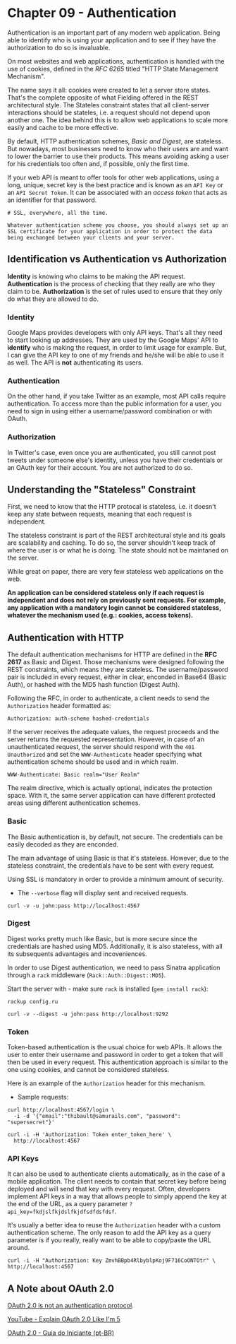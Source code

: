 # Chapter 09 - Authentication

Authentication is an important part of any modern web application. Being able to identify who is using your application and to see if they have the authorization to do so is invaluable.

On most websites and web applications, authentication is handled with the use of cookies, defined in the *RFC 6265* titled "HTTP State Management Mechanism".

The name says it all: cookies were created to let a server store states. That's the complete opposite of what Fielding offered in the REST architectural style. The Stateles constraint states that all client-server interactions should be stateles, i.e. a request should not depend upon another one. The idea behind this is to allow web applications to scale more easily and cache to be more effective.

By default, HTTP authentication schemes, *Basic and Digest*, are stateless. But nowadays, most businesses need to know who their users are and want to lower the barrier to use their products. This means avoiding asking a user for his credentials too often and, if possible, only the first time.

If your web API is meant to offer tools for other web applications, using a long, unique, secret key is the best practice and is known as an `API Key` or an `API Secret Token`. It can be associated with an *access token* that acts as an identifier for that password.

```
# SSL, everywhere, all the time.

Whatever authentication scheme you choose, you should always set up an SSL certificate for your application in order to protect the data being exchanged between your clients and your server.
```

## Identification vs Authentication vs Authorization

**Identity** is knowing who claims to be making the API request. **Authentication** is the process of checking that they really are who they claim to be. **Authorization** is the set of rules used to ensure that they only do what they are allowed to do.

### Identity

Google Maps provides developers with only API keys. That's all they need to start looking up addresses. They are used by the Google Maps' API to **identify** who is making the request, in order to limit usage for example. But, I can give the API key to one of my friends and he/she will be able to use it as well. The API is **not** authenticating its users.

### Authentication

On the other hand, if you take Twitter as an example, most API calls require authentication. To access more than the public information for a user, you need to sign in using either a username/password combination or with OAuth.

### Authorization

In Twitter's case, even once you are authenticated, you still cannot post tweets under someone else's identity, unless you have their credentials or an OAuth key for their account. You are not authorized to do so.

## Understanding the "Stateless" Constraint

First, we need to know that the HTTP protocal is stateless, i.e. it doesn't keep any state between requests, meaning that each request is independent.

The stateless constraint is part of the REST architectural style and its goals are scalability and caching. To do so, the server shouldn't keep track of where the user is or what he is doing. The state should not be maintaned on the server.

While great on paper, there are very few stateless web applications on the web.

**An application can be considered stateless only if each request is independent and does not rely on previously sent requests. For example, any application with a mandatory login cannot be considered stateless, whatever the mechanism used (e.g.: cookies, access tokens).**

## Authentication with HTTP

The default authentication mechanisms for HTTP are defined in the **RFC 2617** as Basic and Digest. Those mechanisms were designed following the REST constraints, which means they are stateless. The username/password pair is included in every request, either in clear, enconded in Base64 (Basic Auth), or hashed with the MD5 hash function (Digest Auth).

Following the RFC, in order to authenticate, a client needs to send the `Authorization` header formatted as:

```
Authorization: auth-scheme hashed-credentials
```

If the server receives the adequate values, the request proceeds and the server returns the requested representation. However, in case of an unauthenticated request, the server should respond with the `401 Unauthorized` and set the `WWW-Authenticate` header specifying what authentication scheme should be used and in which realm.

```
WWW-Authenticate: Basic realm="User Realm"
```

The realm directive, which is actually optional, indicates the protection space. With it, the same server application can have different protected areas using different authentication schemes.

### Basic

The Basic authentication is, by default, not secure. The credentials can be easily decoded as they are enconded.

The main advantage of using Basic is that it's stateless. However, due to the stateless constraint, the credentials have to be sent with every request.

Using SSL is mandatory in order to provide a minimum amount of security.

- The `--verbose` flag will display sent and received requests.
```
curl -v -u john:pass http://localhost:4567
```

### Digest

Digest works pretty much like Basic, but is more secure since the credentials are hashed using MD5. Additionally, it is also stateless, with all its subsequents advantages and incoveniences.

In order to use Digest authentication, we need to pass Sinatra application through a `rack` middleware (`Rack::Auth::Digest::MD5`).

Start the server with - make sure `rack` is installed (`gem install rack`):

```
rackup config.ru
```

```
curl -v --digest -u john:pass http://localhost:9292
```

### Token

Token-based authentication is the usual choice for web APIs. It allows the user to enter their username and password in order to get a token that will then be used in every request. This authentication approach is similar to the one using cookies, and cannot be considered stateless.

Here is an example of the `Authorization` header for this mechanism.

- Sample requests:

```
curl http://localhost:4567/login \
  -i -d '{"email":"thibault@samurails.com", "password": "supersecret"}'
```

```
curl -i -H 'Authorization: Token enter_token_here' \
  http://localhost:4567
```

### API Keys

It can also be used to authenticate clients automatically, as in the case of a mobile application. The client needs to contain that secret key before being deployed and will send that key with every request. Often, developers implement API keys in a way that allows people to simply append the key at the end of the URL, as a query parameter `?api_key=fkdjslfkjdslfkjdfsdfdsfdsf`.

It's usually a better idea to reuse the `Authorization` header with a custom authentication scheme. The only reason to add the API key as a query parameter is if you really, really want to be able to copy/paste the URL around.

```
curl -i -H "Authorization: Key ZmvhBBpb4RlbyblpKoj9F716CoONTOtr" \
http://localhost:4567
```

## A Note about OAuth 2.0

[OAuth 2.0 is not an authentication protocol](https://oauth.net/articles/authentication/).

[YouTube - Explain OAuth 2.0 Like I'm 5](https://www.youtube.com/watch?v=hHRFjbGTEOk)

[OAuth 2.0 - Guia do Iniciante (pt-BR)](https://www.brunobrito.net.br/oauth2/)


